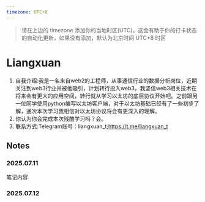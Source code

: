 ```yaml
---
timezone: UTC+8
---
```


> 请在上边的 timezone 添加你的当地时区(UTC)，这会有助于你的打卡状态的自动化更新，如果没有添加，默认为北京时间 UTC+8 时区


# Liangxuan

1. 自我介绍:我是一名来自web2的工程师，从事通信行业的数据分析岗位，近期关注到web3行业并被他吸引，计划转行投入web3，我坚信web3相关技术在将来会有更大的应用空间，转行就从学习以太坊的底层协议开始吧。之前跟另一位同学使用python编写以太坊客户端，对于以太坊基础已经有了一些初步了解，通次本次学习我相信对以太坊协议将会有更深入的理解。
2. 你认为你会完成本次残酷学习吗？会。
3. 联系方式:Telegram账号：liangxuan_t;https://t.me/liangxuan_t


## Notes

<!-- Content_START -->

### 2025.07.11

笔记内容

### 2025.07.12

<!-- Content_END -->
